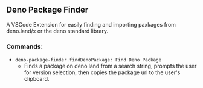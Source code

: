 ## Deno Package Finder

A VSCode Extension for easily finding and importing paxkages from deno.land/x or the deno standard library.

### Commands:
* `deno-package-finder.findDenoPackage: Find Deno Package`
  * Finds a package on deno.land from a search string, prompts the user for version selection, then copies the package url to the user's clipboard.
